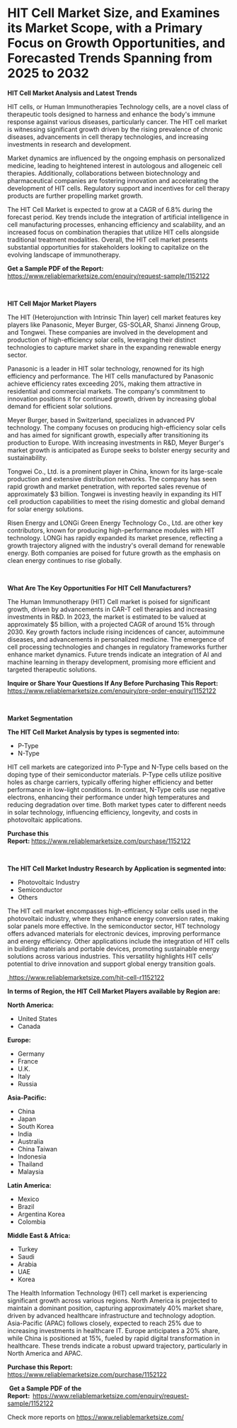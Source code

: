 <p><h1>HIT Cell Market Size, and Examines its Market Scope, with a Primary Focus on Growth Opportunities, and Forecasted Trends Spanning from 2025 to 2032</h1></p><p><strong>HIT Cell Market Analysis and Latest Trends</strong></p>
<p><p>HIT cells, or Human Immunotherapies Technology cells, are a novel class of therapeutic tools designed to harness and enhance the body's immune response against various diseases, particularly cancer. The HIT cell market is witnessing significant growth driven by the rising prevalence of chronic diseases, advancements in cell therapy technologies, and increasing investments in research and development.</p><p>Market dynamics are influenced by the ongoing emphasis on personalized medicine, leading to heightened interest in autologous and allogeneic cell therapies. Additionally, collaborations between biotechnology and pharmaceutical companies are fostering innovation and accelerating the development of HIT cells. Regulatory support and incentives for cell therapy products are further propelling market growth.</p><p>The HIT Cell Market is expected to grow at a CAGR of 6.8% during the forecast period. Key trends include the integration of artificial intelligence in cell manufacturing processes, enhancing efficiency and scalability, and an increased focus on combination therapies that utilize HIT cells alongside traditional treatment modalities. Overall, the HIT cell market presents substantial opportunities for stakeholders looking to capitalize on the evolving landscape of immunotherapy.</p></p>
<p><strong>Get a Sample PDF of the Report:&nbsp;</strong> <a href="https://www.reliablemarketsize.com/enquiry/request-sample/1152122?utm_campaign=1836&utm_medium=2&utm_source=Github&utm_content=ia&utm_term=13022025&utm_id=hit-cell">https://www.reliablemarketsize.com/enquiry/request-sample/1152122</a></p>
<p>&nbsp;</p>
<p><strong>HIT Cell Major Market Players</strong></p>
<p><p>The HIT (Heterojunction with Intrinsic Thin layer) cell market features key players like Panasonic, Meyer Burger, GS-SOLAR, Shanxi Jinneng Group, and Tongwei. These companies are involved in the development and production of high-efficiency solar cells, leveraging their distinct technologies to capture market share in the expanding renewable energy sector.</p><p>Panasonic is a leader in HIT solar technology, renowned for its high efficiency and performance. The HIT cells manufactured by Panasonic achieve efficiency rates exceeding 20%, making them attractive in residential and commercial markets. The company's commitment to innovation positions it for continued growth, driven by increasing global demand for efficient solar solutions.</p><p>Meyer Burger, based in Switzerland, specializes in advanced PV technology. The company focuses on producing high-efficiency solar cells and has aimed for significant growth, especially after transitioning its production to Europe. With increasing investments in R&D, Meyer Burger's market growth is anticipated as Europe seeks to bolster energy security and sustainability.</p><p>Tongwei Co., Ltd. is a prominent player in China, known for its large-scale production and extensive distribution networks. The company has seen rapid growth and market penetration, with reported sales revenue of approximately $3 billion. Tongwei is investing heavily in expanding its HIT cell production capabilities to meet the rising domestic and global demand for solar energy solutions.</p><p>Risen Energy and LONGi Green Energy Technology Co., Ltd. are other key contributors, known for producing high-performance modules with HIT technology. LONGi has rapidly expanded its market presence, reflecting a growth trajectory aligned with the industry's overall demand for renewable energy. Both companies are poised for future growth as the emphasis on clean energy continues to rise globally.</p></p>
<p>&nbsp;</p>
<p><strong>What Are The Key Opportunities For HIT Cell Manufacturers?</strong></p>
<p><p>The Human Immunotherapy (HIT) Cell market is poised for significant growth, driven by advancements in CAR-T cell therapies and increasing investments in R&D. In 2023, the market is estimated to be valued at approximately $5 billion, with a projected CAGR of around 15% through 2030. Key growth factors include rising incidences of cancer, autoimmune diseases, and advancements in personalized medicine. The emergence of cell processing technologies and changes in regulatory frameworks further enhance market dynamics. Future trends indicate an integration of AI and machine learning in therapy development, promising more efficient and targeted therapeutic solutions.</p></p>
<p><strong>Inquire or Share Your Questions If Any Before Purchasing This Report:</strong> <a href="https://www.reliablemarketsize.com/enquiry/pre-order-enquiry/1152122?utm_campaign=1836&utm_medium=2&utm_source=Github&utm_content=ia&utm_term=13022025&utm_id=hit-cell">https://www.reliablemarketsize.com/enquiry/pre-order-enquiry/1152122</a></p>
<p>&nbsp;</p>
<p><strong>Market Segmentation</strong></p>
<p><strong>The HIT Cell Market Analysis by types is segmented into:</strong></p>
<p><ul><li>P-Type</li><li>N-Type</li></ul></p>
<p><p>HIT cell markets are categorized into P-Type and N-Type cells based on the doping type of their semiconductor materials. P-Type cells utilize positive holes as charge carriers, typically offering higher efficiency and better performance in low-light conditions. In contrast, N-Type cells use negative electrons, enhancing their performance under high temperatures and reducing degradation over time. Both market types cater to different needs in solar technology, influencing efficiency, longevity, and costs in photovoltaic applications.</p></p>
<p><strong>Purchase this Report:&nbsp;</strong><a href="https://www.reliablemarketsize.com/purchase/1152122?utm_campaign=1836&utm_medium=2&utm_source=Github&utm_content=ia&utm_term=13022025&utm_id=hit-cell">https://www.reliablemarketsize.com/purchase/1152122</a></p>
<p>&nbsp;</p>
<p><strong>The HIT Cell Market Industry Research by Application is segmented into:</strong></p>
<p><ul><li>Photovoltaic Industry</li><li>Semiconductor</li><li>Others</li></ul></p>
<p><p>The HIT cell market encompasses high-efficiency solar cells used in the photovoltaic industry, where they enhance energy conversion rates, making solar panels more effective. In the semiconductor sector, HIT technology offers advanced materials for electronic devices, improving performance and energy efficiency. Other applications include the integration of HIT cells in building materials and portable devices, promoting sustainable energy solutions across various industries. This versatility highlights HIT cells' potential to drive innovation and support global energy transition goals.</p></p>
<p><a href="https://www.reliablemarketsize.com/hit-cell-r1152122?utm_campaign=1836&utm_medium=2&utm_source=Github&utm_content=ia&utm_term=13022025&utm_id=hit-cell">&nbsp;https://www.reliablemarketsize.com/hit-cell-r1152122</a></p>
<p><strong>In terms of Region, the HIT Cell Market Players available by Region are:</strong></p>
<p>
    <p> <strong> North America: </strong>
        <ul>
            <li>United States</li>
            <li>Canada</li>
        </ul>
        </p> 
    <p> <strong> Europe: </strong>
        <ul>
            <li>Germany</li>
            <li>France</li>
            <li>U.K.</li>
            <li>Italy</li>
            <li>Russia</li>
        </ul>
        </p> 
    <p> <strong> Asia-Pacific: </strong>
        <ul>
            <li>China</li>
            <li>Japan</li>
            <li>South Korea</li>
            <li>India</li>
            <li>Australia</li>
            <li>China Taiwan</li>
            <li>Indonesia</li>
            <li>Thailand</li>
            <li>Malaysia</li>
        </ul>
        </p> 
    <p> <strong> Latin America: </strong>
        <ul>
            <li>Mexico</li>
            <li>Brazil</li>
            <li>Argentina Korea</li>
            <li>Colombia</li>
        </ul>
        </p> 
    <p> <strong> Middle East & Africa: </strong>
        <ul>
            <li>Turkey</li>
            <li>Saudi</li>
            <li>Arabia</li>
            <li>UAE</li>
            <li>Korea</li>
        </ul>
    </p>
    </p>
<p><p>The Health Information Technology (HIT) cell market is experiencing significant growth across various regions. North America is projected to maintain a dominant position, capturing approximately 40% market share, driven by advanced healthcare infrastructure and technology adoption. Asia-Pacific (APAC) follows closely, expected to reach 25% due to increasing investments in healthcare IT. Europe anticipates a 20% share, while China is positioned at 15%, fueled by rapid digital transformation in healthcare. These trends indicate a robust upward trajectory, particularly in North America and APAC.</p></p>
<p><strong>Purchase this Report: </strong><a href="https://www.reliablemarketsize.com/purchase/1152122?utm_campaign=1836&utm_medium=2&utm_source=Github&utm_content=ia&utm_term=13022025&utm_id=hit-cell">https://www.reliablemarketsize.com/purchase/1152122</a></p>
<p>&nbsp;<strong>Get a Sample PDF of the Report:&nbsp;&nbsp;</strong><a href="https://www.reliablemarketsize.com/enquiry/request-sample/1152122?utm_campaign=1836&utm_medium=2&utm_source=Github&utm_content=ia&utm_term=13022025&utm_id=hit-cell">https://www.reliablemarketsize.com/enquiry/request-sample/1152122</a></p>
<p><strong></strong></p>
<p>Check more reports on <a href="https://www.reliablemarketsize.com/?utm_campaign=1836&utm_medium=2&utm_source=Github&utm_content=ia&utm_term=13022025&utm_id=hit-cell">https://www.reliablemarketsize.com/</a></p>